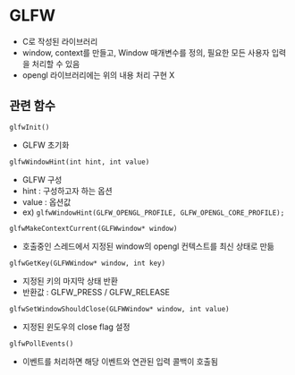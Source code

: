 # GLFW

* C로 작성된 라이브러리
* window, context를 만들고, Window 매개변수를 정의, 필요한 모든 사용자 입력을 처리할 수 있음
* opengl 라이브러리에는 위의 내용 처리 구현 X

## 관련 함수

`glfwInit()`
* GLFW 초기화

`glfwWindowHint(int hint, int value)`
* GLFW 구성
* hint : 구성하고자 하는 옵션
* value : 옵션값
* ex) `glfwWindowHint(GLFW_OPENGL_PROFILE, GLFW_OPENGL_CORE_PROFILE);`
  
`glfwMakeContextCurrent(GLFWwindow* window)`
* 호출중인 스레드에서 지정된 window의 opengl 컨텍스트를 최신 상태로 만듦  
  
`glfwGetKey(GLFWWindow* window, int key)`
* 지정된 키의 마지막 상태 반환
* 반환값 : GLFW_PRESS / GLFW_RELEASE 
  
`glfwSetWindowShouldClose(GLFWWindow* window, int value)`
* 지정된 윈도우의 close flag 설정 
  
`glfwPollEvents()`
* 이벤트를 처리하면 해당 이벤트와 연관된 입력 콜백이 호출됨